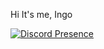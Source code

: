 Hi
It's me, Ingo

[![Discord Presence](https://lanyard.cnrad.dev/api/907855965934714930)](https://discord.com/users/907855965934714930)
